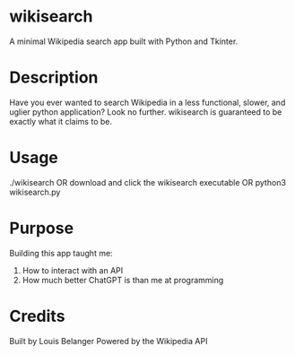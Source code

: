 # wikisearch
A minimal Wikipedia search app built with Python and Tkinter.

# Description
Have you ever wanted to search Wikipedia in a less functional, slower, 
and uglier python application? Look no further. wikisearch is guaranteed
to be exactly what it claims to be. 

# Usage
./wikisearch OR
download and click the wikisearch executable OR
python3 wikisearch.py

# Purpose
Building this app taught me:
1. How to interact with an API
2. How much better ChatGPT is than me at programming

# Credits
Built by Louis Belanger
Powered by the Wikipedia API